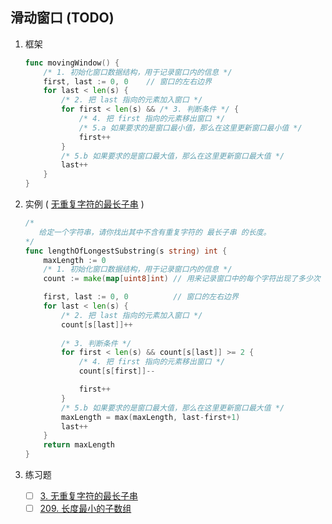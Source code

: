 ## 滑动窗口 (TODO)
1. 框架
    ```go
    func movingWindow() {
        /* 1. 初始化窗口数据结构，用于记录窗口内的信息 */
        first, last := 0, 0    // 窗口的左右边界
        for last < len(s) {
            /* 2. 把 last 指向的元素加入窗口 */
            for first < len(s) && /* 3. 判断条件 */ {
                /* 4. 把 first 指向的元素移出窗口 */
                /* 5.a 如果要求的是窗口最小值，那么在这里更新窗口最小值 */
                first++
            }
            /* 5.b 如果要求的是窗口最大值，那么在这里更新窗口最大值 */
            last++
        }
    }
    ```
2. 实例 ( [无重复字符的最长子串](https://leetcode-cn.com/problems/longest-substring-without-repeating-characters/) )

    ```go
    /*
       给定一个字符串，请你找出其中不含有重复字符的 最长子串 的长度。
    */
    func lengthOfLongestSubstring(s string) int {
    	maxLength := 0
 	    /* 1. 初始化窗口数据结构，用于记录窗口内的信息 */
    	count := make(map[uint8]int) // 用来记录窗口中的每个字符出现了多少次
 	
    	first, last := 0, 0          // 窗口的左右边界
    	for last < len(s) {
 		    /* 2. 把 last 指向的元素加入窗口 */
    		count[s[last]]++
 		
 		    /* 3. 判断条件 */
    		for first < len(s) && count[s[last]] >= 2 {
 			    /* 4. 把 first 指向的元素移出窗口 */
    			count[s[first]]--

    			first++
    		}
 		    /* 5.b 如果要求的是窗口最大值，那么在这里更新窗口最大值 */
    		maxLength = max(maxLength, last-first+1)
    		last++
    	}
    	return maxLength
    }
    ```
   
3. 练习题
    - [ ] [3. 无重复字符的最长子串](https://leetcode-cn.com/problems/longest-substring-without-repeating-characters/)
    - [ ] [209. 长度最小的子数组](https://leetcode-cn.com/problems/minimum-size-subarray-sum/)